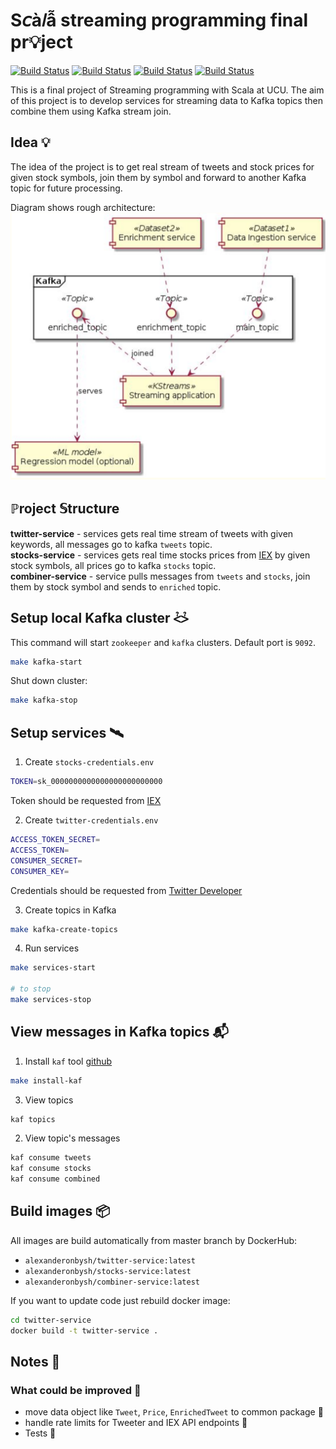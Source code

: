 # S𝘤à𝑙ẫ streaming programming final pr💡ject
[![Build Status](https://travis-ci.org/AlexanderOnbysh/streaming-programming-project.svg?branch=master)](https://travis-ci.org/AlexanderOnbysh/streaming-programming-project)
[![Build Status](https://img.shields.io/docker/cloud/build/alexanderonbysh/enricher-service?label=Dockerhub%20enricher-service&style=plastic)]()
[![Build Status](https://img.shields.io/docker/cloud/build/alexanderonbysh/enricher-service?label=Dockerhub%20twitter-service&style=plastic)]()
[![Build Status](https://img.shields.io/docker/cloud/build/alexanderonbysh/enricher-service?label=Dockerhub%20stocks-service&style=plastic)]()

This is a final project of Streaming programming with Scala at UCU. The aim of this project is to develop services for streaming data to Kafka topics then combine them using Kafka stream join.

## Idea 💡
The idea of the project is to get real stream of tweets and stock prices for given stock symbols, join them by symbol and forward to another Kafka topic for future processing.

Diagram shows rough architecture:  
![diagram](resources/diagram.png)

## ℙroject 𝕊tructure
**twitter-service** - services gets real time stream of tweets with given keywords, all messages go to kafka `tweets` topic.  
**stocks-service** - services gets real time stocks prices from [IEX](https://iexcloud.io/) by given stock symbols, all prices go to kafka `stocks` topic.   
**combiner-service** - service pulls messages from `tweets` and `stocks`, join them by stock symbol and sends to `enriched` topic.  

## Setup local Kafka cluster ⩻⩼ 

This command will start `zookeeper` and `kafka` clusters. Default port is `9092`.  
```bash
make kafka-start
```

Shut down cluster:  
```bash
make kafka-stop
```

## Setup services 🛰
1. Create `stocks-credentials.env`
```bash
TOKEN=sk_0000000000000000000000000
```
Token should be requested from [IEX](https://iexcloud.io/)

2. Create `twitter-credentials.env`
```bash
ACCESS_TOKEN_SECRET=
ACCESS_TOKEN=
CONSUMER_SECRET=
CONSUMER_KEY=
```
Credentials should be requested from [Twitter Developer](https://developer.twitter.com/)

3. Create topics in Kafka
```bash
make kafka-create-topics
```

4. Run services
```bash
make services-start

# to stop
make services-stop
```

## View messages in Kafka topics 📬
1. Install `kaf` tool [github](https://github.com/birdayz/kaf)
```bash
make install-kaf
```

3. View topics
```bash
kaf topics
```

2. View topic's messages
```bash
kaf consume tweets
kaf consume stocks
kaf consume combined
```

## Build images 📦
All images are build automatically from master branch by DockerHub:  
- `alexanderonbysh/twitter-service:latest`
- `alexanderonbysh/stocks-service:latest`
- `alexanderonbysh/combiner-service:latest`

If you want to update code just rebuild docker image:  
```bash
cd twitter-service
docker build -t twitter-service .
``` 

## Notes 📝

### What could be improved 🚀
- move data object like `Tweet`, `Price`, `EnrichedTweet` to common package 🙊
- handle rate limits for Tweeter and IEX API endpoints 🙉
- Tests 🙈
